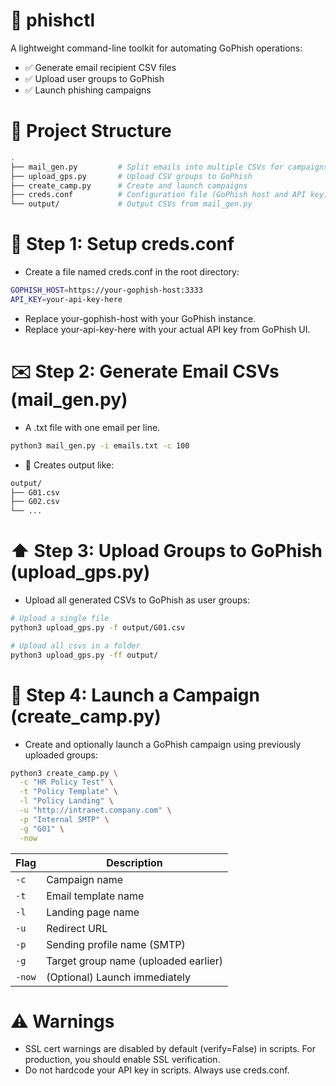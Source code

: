 # 📧 phishctl

A lightweight command-line toolkit for automating GoPhish operations:

- ✅ Generate email recipient CSV files
- ✅ Upload user groups to GoPhish
- ✅ Launch phishing campaigns

# 📁 Project Structure

```bash
.
├── mail_gen.py         # Split emails into multiple CSVs for campaigns
├── upload_gps.py       # Upload CSV groups to GoPhish
├── create_camp.py      # Create and launch campaigns
├── creds.conf          # Configuration file (GoPhish host and API key)
└── output/             # Output CSVs from mail_gen.py
```

# 🔐 Step 1: Setup creds.conf

- Create a file named creds.conf in the root directory:

```bash
GOPHISH_HOST=https://your-gophish-host:3333
API_KEY=your-api-key-here
```

- Replace your-gophish-host with your GoPhish instance.
- Replace your-api-key-here with your actual API key from GoPhish UI.

# ✉️ Step 2: Generate Email CSVs (mail_gen.py)

- A .txt file with one email per line.

```bash
python3 mail_gen.py -i emails.txt -c 100
```

- 📂 Creates output like:

```txt
output/
├── G01.csv
├── G02.csv
└── ...
```

# ⬆️ Step 3: Upload Groups to GoPhish (upload_gps.py)

- Upload all generated CSVs to GoPhish as user groups:

```bash
# Upload a single file
python3 upload_gps.py -f output/G01.csv

# Upload all csvs in a folder
python3 upload_gps.py -ff output/
```

# 🎯 Step 4: Launch a Campaign (create_camp.py)

- Create and optionally launch a GoPhish campaign using previously uploaded groups:

```bash
python3 create_camp.py \
  -c "HR Policy Test" \
  -t "Policy Template" \
  -l "Policy Landing" \
  -u "http://intranet.company.com" \
  -p "Internal SMTP" \
  -g "G01" \
  -now
```

| Flag   | Description                          |
| ------ | ------------------------------------ |
| `-c`   | Campaign name                        |
| `-t`   | Email template name                  |
| `-l`   | Landing page name                    |
| `-u`   | Redirect URL                         |
| `-p`   | Sending profile name (SMTP)          |
| `-g`   | Target group name (uploaded earlier) |
| `-now` | (Optional) Launch immediately        |

# ⚠️ Warnings

- SSL cert warnings are disabled by default (verify=False) in scripts. For production, you should enable SSL verification.
- Do not hardcode your API key in scripts. Always use creds.conf.

